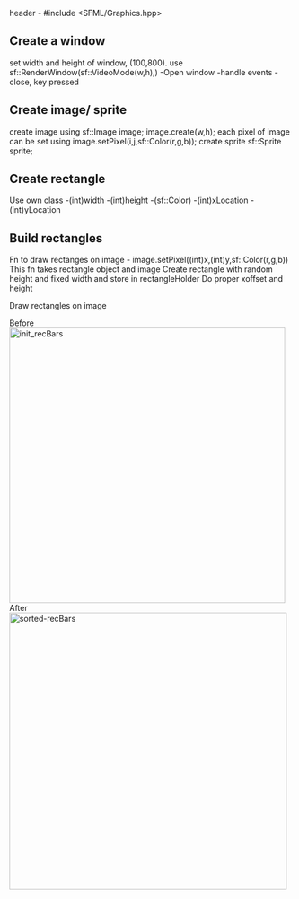 header - #include <SFML/Graphics.hpp>

Create a window
---------------
set width and height of window, (100,800). use sf::RenderWindow(sf::VideoMode(w,h),<name of window>)
-Open window
-handle events - close, key pressed

Create image/ sprite
--------------------
create image using sf::Image image; image.create(w,h);
each pixel of image can be set using image.setPixel(i,j,sf::Color(r,g,b));
create sprite sf::Sprite sprite;

Create rectangle
-----------------
Use own class
-(int)width
-(int)height
-(sf::Color)
-(int)xLocation
-(int)yLocation

Build rectangles
----------------
Fn to draw rectanges on image - image.setPixel((int)x,(int)y,sf::Color(r,g,b))
This fn takes rectangle object and image
Create rectangle with random height and fixed width and store in rectangleHolder
Do proper xoffset and height


Draw rectangles on image

  Before 
<img width="491" alt="init_recBars" src="https://user-images.githubusercontent.com/70562197/188501611-4a254d7f-c5f4-46ef-a311-5c14b4af4f3f.png">
  After
<img width="494" alt="sorted-recBars" src="https://user-images.githubusercontent.com/70562197/188501644-dc8b1a86-b0fc-4c6d-ba03-f901d7c22727.png">
